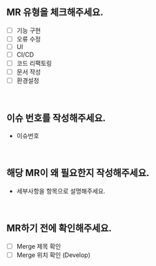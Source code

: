 ## MR 유형을 체크해주세요.

- [ ] 기능 구현
- [ ] 오류 수정
- [ ] UI
- [ ] CI/CD
- [ ] 코드 리팩토링
- [ ] 문서 작성
- [ ] 환경설정

<br>

## 이슈 번호를 작성해주세요.

- 이슈번호

<br>

## 해당 MR이 왜 필요한지 작성해주세요.

- 세부사항을 항목으로 설명해주세요.

<br>

## MR하기 전에 확인해주세요.

- [ ] Merge 제목 확인
- [ ] Merge 위치 확인 (Develop)